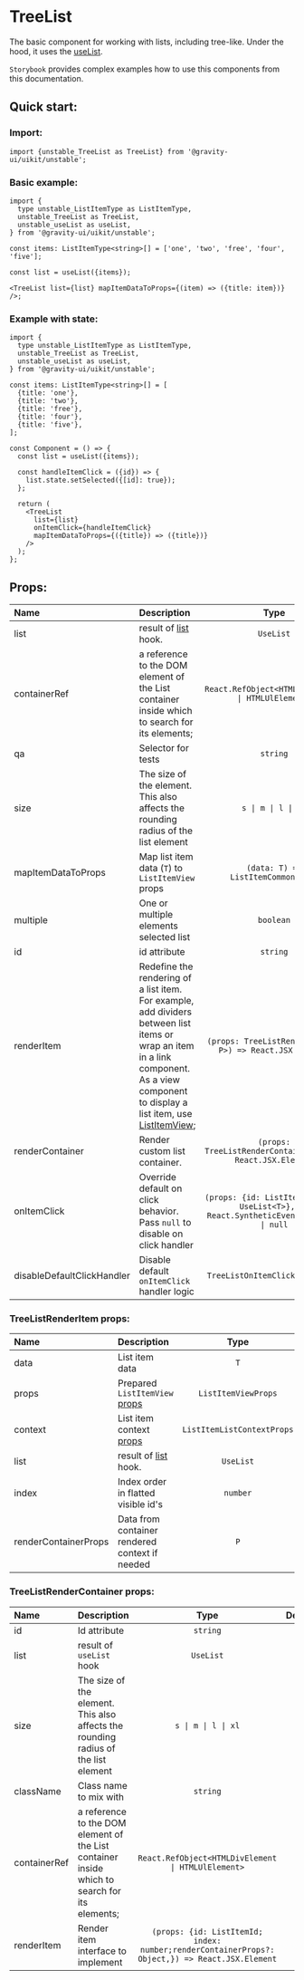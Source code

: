 # TreeList

The basic component for working with lists, including tree-like. Under the hood, it uses the [useList](/docs/lab-uselist--docs).

`Storybook` provides complex examples how to use this components from this documentation.

## Quick start:

### Import:

```tsx
import {unstable_TreeList as TreeList} from '@gravity-ui/uikit/unstable';
```

### Basic example:

```tsx
import {
  type unstable_ListItemType as ListItemType,
  unstable_TreeList as TreeList,
  unstable_useList as useList,
} from '@gravity-ui/uikit/unstable';

const items: ListItemType<string>[] = ['one', 'two', 'free', 'four', 'five'];

const list = useList({items});

<TreeList list={list} mapItemDataToProps={(item) => ({title: item})} />;
```

### Example with state:

```tsx
import {
  type unstable_ListItemType as ListItemType,
  unstable_TreeList as TreeList,
  unstable_useList as useList,
} from '@gravity-ui/uikit/unstable';

const items: ListItemType<string>[] = [
  {title: 'one'},
  {title: 'two'},
  {title: 'free'},
  {title: 'four'},
  {title: 'five'},
];

const Component = () => {
  const list = useList({items});

  const handleItemClick = ({id}) => {
    list.state.setSelected({[id]: true});
  };

  return (
    <TreeList
      list={list}
      onItemClick={handleItemClick}
      mapItemDataToProps={({title}) => ({title})}
    />
  );
};
```

## Props:

| Name                       | Description                                                                                                                                                                                                                    |                                          Type                                          | Default |
| :------------------------- | :----------------------------------------------------------------------------------------------------------------------------------------------------------------------------------------------------------------------------- | :------------------------------------------------------------------------------------: | :-----: |
| list                       | result of [list](/docs/lab-uselist--docs#uselist) hook.                                                                                                                                                                        |                                       `UseList`                                        |         |
| containerRef               | a reference to the DOM element of the List container inside which to search for its elements;                                                                                                                                  |                   `React.RefObject<HTMLDivElement \| HTMLUlElement>`                   |         |
| qa                         | Selector for tests                                                                                                                                                                                                             |                                        `string`                                        |         |
| size                       | The size of the element. This also affects the rounding radius of the list element                                                                                                                                             |                                  `s \| m \| l \| xl`                                   |   `m`   |
| mapItemDataToProps         | Map list item data (`T`) to `ListItemView` props                                                                                                                                                                               |                           `(data: T) => ListItemCommonProps`                           |         |
| multiple                   | One or multiple elements selected list                                                                                                                                                                                         |                                       `boolean`                                        | `false` |
| id                         | id attribute                                                                                                                                                                                                                   |                                        `string`                                        |         |
| renderItem                 | Redefine the rendering of a list item. For example, add dividers between list items or wrap an item in a link component. As a view component to display a list item, use [ListItemView](/docs/lab-uselist--docs#listitemview); |                `(props: TreeListRenderItem<T, P>) => React.JSX.Element`                |         |
| renderContainer            | Render custom list container.                                                                                                                                                                                                  |               `(props: TreeListRenderContainer<T>) => React.JSX.Element`               |         |
| onItemClick                | Override default on click behavior. Pass `null` to disable on click handler                                                                                                                                                    | `(props: {id: ListItemId; list: UseList<T>}, e: React.SyntheticEvent) => void \| null` |         |
| disableDefaultClickHandler | Disable default `onItemClick` handler logic                                                                                                                                                                                    |                            `TreeListOnItemClick<T> \| null`                            |         |

### TreeListRenderItem props:

| Name                 | Description                                                                 |            Type            |   Default   |
| :------------------- | :-------------------------------------------------------------------------- | :------------------------: | :---------: |
| data                 | List item data                                                              |            `T`             |             |
| props                | Prepared `ListItemView` [props](/docs/lab-uselist--docs#listitemview)       |    `ListItemViewProps`     |
| context              | List item context [props](/docs/lab-uselist--docs#listitemlistcontextprops) | `ListItemListContextProps` |             |
| list                 | result of [list](/docs/lab-uselist--docs#uselist) hook.                     |         `UseList`          |             |
| index                | Index order in flatted visible id's                                         |          `number`          |             |
| renderContainerProps | Data from container rendered context if needed                              |            `P`             | `undefined` |

### TreeListRenderContainer props:

| Name         | Description                                                                                   |                                              Type                                              | Default |
| :----------- | :-------------------------------------------------------------------------------------------- | :--------------------------------------------------------------------------------------------: | :-----: |
| id           | Id attribute                                                                                  |                                            `string`                                            |         |
| list         | result of `useList` hook                                                                      |                                           `UseList`                                            |         |
| size         | The size of the element. This also affects the rounding radius of the list element            |                                      `s \| m \| l \| xl`                                       |   `m`   |
| className    | Class name to mix with                                                                        |                                            `string`                                            |         |
| containerRef | a reference to the DOM element of the List container inside which to search for its elements; |                       `React.RefObject<HTMLDivElement \| HTMLUlElement>`                       |         |
| renderItem   | Render item interface to implement                                                            | `(props: {id: ListItemId; index: number;renderContainerProps?: Object,}) => React.JSX.Element` |         |
